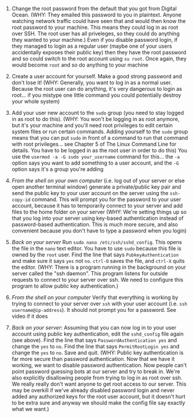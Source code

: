1. Change the root password from the default that you got from Digital Ocean. (WHY: They emailed this password to you in plaintext. Anyone watching network traffic could have seen that and would then know the root password to your machine. This means they could log in as root over SSH. The root user has all priveleges, so they could do anything they wanted to your machine.) Even if you disable password login, if they managed to login as a regular user (maybe one of your users accidentally exposes their public key) then they have the root password and so could switch to the root account using `su root`. Once again, they would become `root` and so do anything to your machine

2. Create a user account for yourself. Make a good strong password and don't lose it! (WHY: Generally, you want to log in as a normal user. Because the root user can do anything, it's very dangerous to login as root... if you mistype one little command you could potentially destroy your whole system)

3. Add your user new account to the `sudo` group (you need to stay logged in as root to do this). (WHY: You won't be logging in as root anymore, but it's your machine and you'll need root privileges to edit certain system files or run certain commands. Adding yourself to the `sudo` group means that you can put `sudo` in front of a command to run that command with root privileges... see Chapter 5 of The Linux Command Line for details. You have to be logged in as the root user in order to do this) You use the `usermod -a -G sudo your_username` command for this... the `-a` option says you want to add something to a user account, and the `-G` option says it's a group you're adding

4. *From the shell on your own computer* (i.e. log out of your server or else open another terminal window) generate a private/public key pair and send the public key to your user account on the server using the `ssh-copy-id` command. This will prompt you for the password to your user account, because it has to temporarily connect to your server and add files to the home folder on your server (WHY: We're setting things up so that you log into your server using key-based authentication instead of password-based authentication. This is much more secure, and also convenient because you don't have to type a password when you login)

5. *Back on your server* Run `sudo nano /etc/ssh/sshd_config`. This opens the file in the `nano` text editor. You have to use `sudo` because this file is owned by the `root` user. Find the line that says `PubkeyAuthentication` and make sure it says `yes` not `no`. `ctrl-O` saves the file, and `ctrl-X` quits the editor. (WHY: There is a program running in the background on your server called the "ssh daemon". This program listens for outside requests to connect to your server over ssh. We need to configure this program to allow public key authentication.)

6. *From the shell on your computer* Verify that everything is working by trying to connect to your server over `ssh` with your user account (i.e. `ssh username@ip-address`). It should not prompt you for a password. See video if it does

7. *Back on your server*: Assuming that you can now log in to your user account using public key authentication, edit the `sshd_config` file again (see above). Find the line that says `PasswordAuthentication yes` and change the `yes` to `no`. Find the line that says `PermitRootLogin yes` and change the `yes` to `no`. Save and quit. (WHY: Public key authentication is far more secure than password authentication. Now that we have it working, we want to disable password authentication. Now people can't point password guessing bots at our server and try to break in. We're also explicitly disallowing people from trying to log in as root over ssh. We really really don't want anyone to get root access to our server. This may be overkill if we've already disabled password login and never added any authorized keys for the root user account, but it doesn't hurt to be extra sure and anyway we should make the config file say exactly what we want.)
